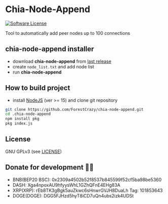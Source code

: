 # Chia-Node-Append
[![Software License](https://img.shields.io/badge/license-GPL--3.0-brightgreen.svg?style=flat-square)](LICENSE)

Tool to automatically add peer nodes up to 100 connections

## chia-node-append installer
* download **chia-node-append** from [last release](https://github.com/ForestCrazy/chia-node-append/releases/tag/v1.0.0)
* create ``node_list.txt`` and add node list
* run **chia-node-append**

## How to build project

* install [NodeJS](https://nodejs.org/en/) (ver >= 15) and clone git repository

```bash
git clone https://github.com/ForestCrazy/chia-node-append.git
cd .chia-node-append
npm install pkg
pkg index.js
```

## License
GNU GPLv3 (see [LICENSE](https://github.com/ForestCrazy/chia-node-append/blob/master/LICENSE))

## Donate for development 🥺🥺
* BNB(BEP20 BSC): 0x2309a4502b52f8537b845599f52cf5ba98be5360
* DASH: Xga4npoxAU9hfyysWhL1GZhQFnE4EHg83A
* XRP(XRP): rEb8TK3gBgk5auZkwc6sHnwrGVJH8DuaLh Tag: 101853643
* DOGE(DOGE): DGG5FJHzd5hyT8iCD7uQn4ubs2izk4UDSt